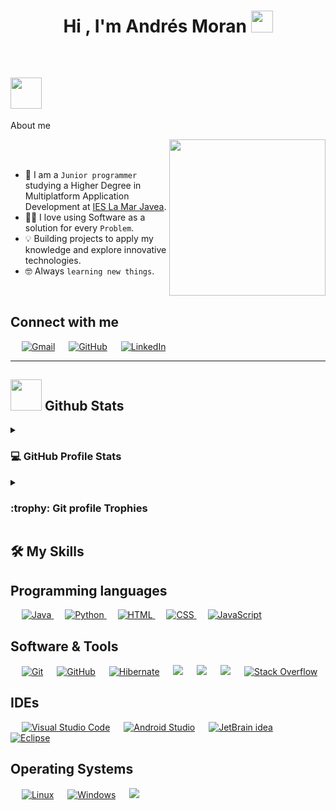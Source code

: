 <h1 align="center">Hi , I'm Andrés Moran <img src="https://media.giphy.com/media/hvRJCLFzcasrR4ia7z/giphy.gif"
    width="35"></h1>

<br>


## <picture><img src="https://github.com/7oSkaaa/7oSkaaa/blob/main/Images/about_me.gif?raw=true" width=50px></picture>
About me

<picture> <img align="right" src="https://github.com/7oSkaaa/7oSkaaa/blob/main/Images/Right_Side.gif?raw=true"
    width=250px></picture>

<br><br>

- :school: I am a `Junior programmer` studying a Higher Degree in Multiplatform Application Development at [IES La Mar
Javea](https://portal.edu.gva.es/ieslamar/).
- :technologist: I love using Software as a solution for every `Problem`.
- 💡 Building projects to apply my knowledge and explore innovative technologies.
- :nerd_face: Always `learning new things`.
<br>

## Connect with me
<p>
  &emsp;
  <a href="mailto:moranandres79@gmail.com"><img img src="https://skillicons.dev/icons?i=gmail" alt="Gmail" /></a>
  &emsp;
  <a href="https://github.com/AndresGMoran"><img src="https://skillicons.dev/icons?i=github" alt="GitHub" /></a>
  &emsp;
  <a href="https://www.linkedin.com/in/andr%C3%A9s-glyn-moran-lamela-873266147/"><img
      src="https://skillicons.dev/icons?i=linkedin" alt="LinkedIn" /></a>
</p>

---

## <picture> <img src="https://github.com/7oSkaaa/7oSkaaa/blob/main/Images/Statistics.gif?raw=true" width=50px></picture> Github Stats


<details>
  <summary>
    <h3>💻 GitHub Profile Stats</h3>
  </summary>

  ----

  <p align="center">
    <a href="https://github.com/anuraghazra/github-readme-stats">
      <img alt="Github Stats"
        src="https://github-readme-stats.vercel.app/api?username=AndresGMoran&show_icons=true&count_private=true&locale=en&theme=tokyonight&layout=compact"
        height="230px" /></a>
    <img
      src="https://github-readme-stats.vercel.app/api/top-langs?username=AndresGMoran&langs_count=10&show_icons=true&locale=en&theme=tokyonight"
      alt="AndresGMoran" height="230px" />
    <br />

    <b>Note:</b> Top languages is only a metric of the languages my public code consists of and doesn't reflect
    experience or skill level.
  </p>
</details>

<details>
  <summary>
    <h3> :trophy: Git profile Trophies </h3>
  </summary>

  ----

  <p align="center"> <a href="https://github.com/ryo-ma/github-profile-trophy"><img
        src="https://github-profile-trophy.vercel.app/?username=AndresGMoran&layout=compact&theme=tokyonight&column=4&margin-w=15&margin-h=15"
        alt="7oskaaa" /></a> </p>

</details>

## 🛠️ My Skills

## Programming languages

<p>
  &emsp;
  <a href="https://www.java.com" target="_blank" title="Java">
    <img alt="Java" src="https://skillicons.dev/icons?i=java">
  </a>
  &emsp;
  <a href="https://www.python.org" target="_blank" title="Python">
    <img alt="Python" src="https://skillicons.dev/icons?i=py">
  </a>
  &emsp;
  <a href="https://www.w3.org/html/" target="_blank" title="HTML">
    <img alt="HTML" src="https://skillicons.dev/icons?i=html">
  </a>
  &emsp;
  <a href="https://www.w3schools.com/css/" target="_blank" title="CSS">
    <img alt="CSS" src="https://skillicons.dev/icons?i=css">
  </a>
  &emsp;
  <a href="https://developer.mozilla.org/en-US/docs/Web/JavaScript" target="_blank" title="JavaScript">
    <img alt="JavaScript" src="https://skillicons.dev/icons?i=js">
  </a>
</p>

## Software & Tools

<p>
  &emsp;
  <a href="#" title="Git"><img alt="Git" src="https://skillicons.dev/icons?i=git"></a>
  &emsp;
  <a href="#" title="Github"><img alt="GitHub" src="https://skillicons.dev/icons?i=github"></a>
  &emsp;
  <a href="#" title="Hibernate"><img alt="Hibernate" src="https://skillicons.dev/icons?i=hibernate"></a>
  &emsp;
  <a href="#" title="MySQL"><img src="https://skillicons.dev/icons?i=mysql" /></a>
  &emsp;
  <a href="#" title="SQLite"><img src="https://skillicons.dev/icons?i=sqlite" /></a>
  &emsp;
  <a href="#" title="MongoDB"><img src="https://skillicons.dev/icons?i=mongodb" /></a>
  &emsp;
  <a href="#" title="Stack Overflow"><img alt="Stack Overflow" src="https://skillicons.dev/icons?i=stackoverflow"></a>
</p>

## IDEs

<p>
  &emsp;
  <a href="#" title="Visual Studio Code"><img alt="Visual Studio Code" src="https://skillicons.dev/icons?i=vscode"></a>
  &emsp;
  <a href="#" title="Android Studio"><img alt="Android Studio" src="https://skillicons.dev/icons?i=androidstudio"></a>
  &emsp;
  <a href="#" title="JetBrain Idea"><img alt="JetBrain idea" src="https://skillicons.dev/icons?i=idea" /></a>
  &emsp;
  <a href="#" title="Eclipse"><img alt="Eclipse" src="https://skillicons.dev/icons?i=eclipse" /></a>
</p>

## Operating Systems

<p>
  &emsp;
  <a href="#" title="Linux"><img alt="Linux" src="https://skillicons.dev/icons?i=linux"></a>
  &emsp;
  <a href="#" title="Windows"><img alt="Windows" src="https://skillicons.dev/icons?i=windows"></a>
  &emsp;
  <a href="#" title="Ubuntu"><img src="https://skillicons.dev/icons?i=ubuntu" /></a>
</p>

</br></br>

